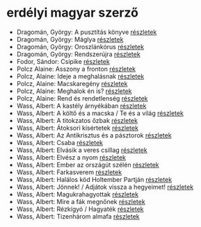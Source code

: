 # erdélyi magyar szerző

- Dragomán, György: A pusztítás könyve [részletek](../_details/Dragom%C3%A1n%2C%20Gy%C3%B6rgy.md#id_1192)
- Dragomán, György: Máglya [részletek](../_details/Dragom%C3%A1n%2C%20Gy%C3%B6rgy.md#id_1194)
- Dragomán, György: Oroszlánkórus [részletek](../_details/Dragom%C3%A1n%2C%20Gy%C3%B6rgy.md#id_1191)
- Dragomán, György: Rendszerújra [részletek](../_details/Dragom%C3%A1n%2C%20Gy%C3%B6rgy.md#id_1223)
- Fodor, Sándor: Csipike [részletek](../_details/Fodor%2C%20S%C3%A1ndor.md#id_391)
- Polcz Alaine: Asszony a fronton [részletek](../_details/Polcz%20Alaine.md#id_1443)
- Polcz, Alaine: Ideje a meghalásnak [részletek](../_details/Polcz%2C%20Alaine.md#id_1440)
- Polcz, Alaine: Macskaregény [részletek](../_details/Polcz%2C%20Alaine.md#id_1439)
- Polcz, Alaine: Meghalok én is? [részletek](../_details/Polcz%2C%20Alaine.md#id_1441)
- Polcz, Alaine: Rend és rendetlenség [részletek](../_details/Polcz%2C%20Alaine.md#id_1442)
- Wass, Albert: A kastély árnyékában [részletek](../_details/Wass%2C%20Albert.md#id_219)
- Wass, Albert: A költő és a macska / Te és a világ [részletek](../_details/Wass%2C%20Albert.md#id_210)
- Wass, Albert: A titokzatos őzbak [részletek](../_details/Wass%2C%20Albert.md#id_202)
- Wass, Albert: Átoksori kísértetek [részletek](../_details/Wass%2C%20Albert.md#id_205)
- Wass, Albert: Az Antikrisztus és a pásztorok [részletek](../_details/Wass%2C%20Albert.md#id_215)
- Wass, Albert: Csaba [részletek](../_details/Wass%2C%20Albert.md#id_218)
- Wass, Albert: Elvásik a veres csillag [részletek](../_details/Wass%2C%20Albert.md#id_211)
- Wass, Albert: Elvész a nyom [részletek](../_details/Wass%2C%20Albert.md#id_217)
- Wass, Albert: Ember az országút szélén [részletek](../_details/Wass%2C%20Albert.md#id_221)
- Wass, Albert: Farkasverem [részletek](../_details/Wass%2C%20Albert.md#id_214)
- Wass, Albert: Halálos köd Holtember Partján [részletek](../_details/Wass%2C%20Albert.md#id_204)
- Wass, Albert: Jönnek! / Adjátok vissza a hegyeimet! [részletek](../_details/Wass%2C%20Albert.md#id_220)
- Wass, Albert: Magukrahagyottak [részletek](../_details/Wass%2C%20Albert.md#id_203)
- Wass, Albert: Mire a fák megnőnek [részletek](../_details/Wass%2C%20Albert.md#id_213)
- Wass, Albert: Rézkígyó / Hagyaték [részletek](../_details/Wass%2C%20Albert.md#id_201)
- Wass, Albert: Tizenhárom almafa [részletek](../_details/Wass%2C%20Albert.md#id_216)